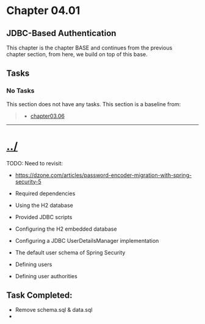 # Chapter 04.01

## JDBC-Based Authentication
This chapter is the chapter BASE and continues from the previous  
chapter section, from here, we build on top of this base.

## Tasks

### No Tasks
This section does not have any tasks.
This section is a baseline from:
>* [chapter03.06](../../chapter03/chapter03.06/)


---

# [../](../)






TODO: Need to revisit:
* https://dzone.com/articles/password-encoder-migration-with-spring-security-5




* Required dependencies

* Using the H2 database

* Provided JDBC scripts

* Configuring the H2 embedded database

* Configuring a JDBC UserDetailsManager
implementation

* The default user schema of Spring Security

* Defining users

* Defining user authorities

## Task Completed:
* Remove schema.sql & data.sql
* 
